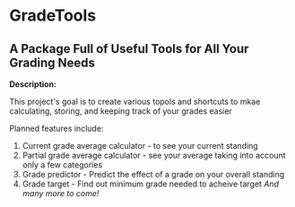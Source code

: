 # GradeTools
## A Package Full of Useful Tools for All Your Grading Needs

**Description:**

This project's goal is to create various topols and shortcuts to mkae calculating, storing, and keeping track of your grades easier

Planned features include:
1. Current grade average calculator - to see your current standing
2. Partial grade average calculator - see your average taking into account only a few categories
3. Grade predictor - Predict the effect of a grade on your overall standing
4. Grade target - Find out minimum grade needed to acheive target
*And many more to come!*

